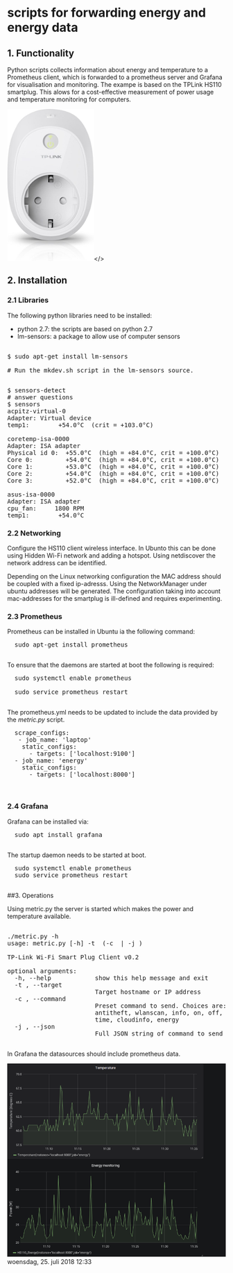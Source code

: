 
scripts for forwarding energy and energy data
=========================

## 1. Functionality

Python scripts collects information about energy and temperature to a Prometheus client, which is forwarded to a prometheus server and Grafana for visualisation and monitoring. The exampe is based on the TPLink HS110 smartplug. This alows for a cost-effective measurement of power usage and temperature monitoring for computers.

<img src="images/HS110.jpg" alt="drawing" style="width:200px"></>



## 2. Installation

### 2.1 Libraries
The following python libraries need to be installed:

* python 2.7: the scripts are based on python 2.7
* lm-sensors: a package to allow use of computer sensors

<pre>

$ sudo apt-get install lm-sensors

# Run the mkdev.sh script in the lm-sensors source.

</pre>

<pre>
$ sensors-detect
# answer questions 
$ sensors
acpitz-virtual-0
Adapter: Virtual device
temp1:        +54.0°C  (crit = +103.0°C)

coretemp-isa-0000
Adapter: ISA adapter
Physical id 0:  +55.0°C  (high = +84.0°C, crit = +100.0°C)
Core 0:         +54.0°C  (high = +84.0°C, crit = +100.0°C)
Core 1:         +53.0°C  (high = +84.0°C, crit = +100.0°C)
Core 2:         +54.0°C  (high = +84.0°C, crit = +100.0°C)
Core 3:         +52.0°C  (high = +84.0°C, crit = +100.0°C)

asus-isa-0000
Adapter: ISA adapter
cpu_fan:     1800 RPM
temp1:        +54.0°C  
</pre>


### 2.2 Networking
 
Configure the HS110 client wireless interface. In Ubunto this can be done using Hidden Wi-Fi network and adding a hotspot. Using netdiscover the network address can be identified. 

Depending on the Linux networking configuration the MAC address should be coupled with a fixed ip-adresss. Using the NetworkManager under ubuntu addresses will be generated. The configuration taking into account mac-addresses for the smartplug is ill-defined and requires experimenting.
   
### 2.3 Prometheus

Prometheus can be installed in Ubuntu ia the following command:
   <pre>
  sudo apt-get install prometheus
  </pre>
 To ensure that the daemons are started at boot the following is required:
   <pre>
  sudo systemctl enable prometheus
  
  sudo service prometheus restart
  </pre>
 
 The prometheus.yml needs to be updated to include the data provided by the *metric.py* script.
  <pre>
  scrape_configs:
   - job_name: 'laptop'
    static_configs:
      - targets: ['localhost:9100']
  - job_name: 'energy'
    static_configs:
      - targets: ['localhost:8000']
  
  </pre>
  
  
### 2.4 Grafana
 
 Grafana can be installed via:
 <pre>
  sudo apt install grafana
  </pre>
 The startup daemon needs to be started at boot.
  
<pre>
  sudo systemctl enable prometheus
  sudo service prometheus restart
  </pre>

##3. Operations

Using metric.py the server is started which makes the power and temperature available.

<pre>

./metric.py -h
usage: metric.py [-h] -t <hostname> (-c <command> | -j <JSON string>)

TP-Link Wi-Fi Smart Plug Client v0.2

optional arguments:
  -h, --help            show this help message and exit
  -t <hostname>, --target <hostname>
                        Target hostname or IP address
  -c <command>, --command <command>
                        Preset command to send. Choices are: reset, schedule,
                        antitheft, wlanscan, info, on, off, reboot, countdown,
                        time, cloudinfo, energy
  -j <JSON string>, --json <JSON string>
                        Full JSON string of command to send

</pre>

 In Grafana the datasources should include prometheus data. 
    

![DIsplay via Grafana](images/grafana_display.png )
 woensdag, 25. juli 2018 12:33 





